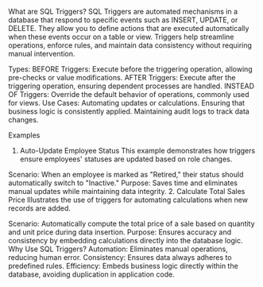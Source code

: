 What are SQL Triggers?
SQL Triggers are automated mechanisms in a database that respond to specific events such as INSERT, UPDATE, or DELETE. They allow you to define actions that are executed automatically when these events occur on a table or view. Triggers help streamline operations, enforce rules, and maintain data consistency without requiring manual intervention.

Types:
BEFORE Triggers: Execute before the triggering operation, allowing pre-checks or value modifications.
AFTER Triggers: Execute after the triggering operation, ensuring dependent processes are handled.
INSTEAD OF Triggers: Override the default behavior of operations, commonly used for views.
Use Cases:
Automating updates or calculations.
Ensuring that business logic is consistently applied.
Maintaining audit logs to track data changes.


Examples
1. Auto-Update Employee Status
This example demonstrates how triggers ensure employees' statuses are updated based on role changes.

Scenario: When an employee is marked as "Retired," their status should automatically switch to "Inactive."
Purpose: Saves time and eliminates manual updates while maintaining data integrity.
2. Calculate Total Sales Price
Illustrates the use of triggers for automating calculations when new records are added.

Scenario: Automatically compute the total price of a sale based on quantity and unit price during data insertion.
Purpose: Ensures accuracy and consistency by embedding calculations directly into the database logic.
Why Use SQL Triggers?
Automation: Eliminates manual operations, reducing human error.
Consistency: Ensures data always adheres to predefined rules.
Efficiency: Embeds business logic directly within the database, avoiding duplication in application code.

